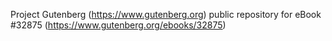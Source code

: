 Project Gutenberg (https://www.gutenberg.org) public repository for eBook #32875 (https://www.gutenberg.org/ebooks/32875)
